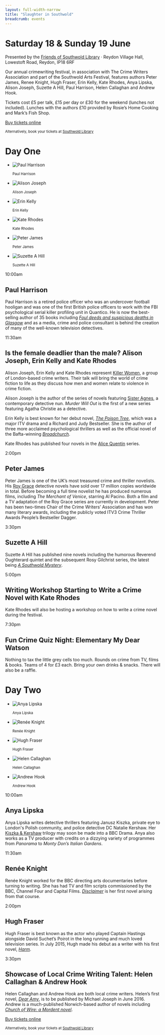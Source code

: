 ```yaml
---
layout: full-width-narrow
title: "Slaughter in Southwold"
breadcrumb: events
---
```

# Saturday 18 &amp; Sunday 19 June

Presented by the [Friends of Southwold Library](http://suffolklibraries.co.uk/about/member-organisations/friends-of-southwold-library-fosl) · Reydon Village Hall, Lowestoft Road, Reydon, IP18 6RF

Our annual crimewriting festival, in association with The Crime Writers Association and part of the Southwold Arts Festival, features authors Peter James, Renee Knight, Hugh Fraser, Erin Kelly, Kate Rhodes, Anya Lipska, Alison Joseph, Suzette A Hill, Paul Harrison, Helen Callaghan and Andrew Hook.

Tickets cost £5 per talk, £15 per day or £30 for the weekend (lunches not included). Lunches with the authors £10 provided by Rosie’s Home Cooking and Mark’s Fish Shop.

[Buy tickets online](https://www.ticketsource.co.uk/slaughterinsouthwold)

<small>Alternatively, book your tickets at <a href="http://suffolklibraries.co.uk/branches/southwold-library">Southwold Library</a></small>

# Day One

<ul class="small-block-grid-6">
	<li><img class="bf-round-image" src="http://suffolklibraries.co.uk/wp-content/uploads/2016/04/paul-harrison.jpg" alt="Paul Harrison" />
<p class="text-center"><small>Paul Harrison</small></p>
</li>
	<li><img class="bf-round-image" src="http://suffolklibraries.co.uk/wp-content/uploads/2016/04/alison-joseph.jpg" alt="Alison Joseph" />
<p class="text-center"><small>Alison Joseph</small></p>
</li>
	<li><img class="bf-round-image" src="http://suffolklibraries.co.uk/wp-content/uploads/2016/04/erin-kelly.jpg" alt="Erin Kelly" />
<p class="text-center"><small>Erin Kelly</small></p>
</li>
	<li><img class="bf-round-image" src="http://suffolklibraries.co.uk/wp-content/uploads/2016/04/kate-rhodes.jpg" alt="Kate Rhodes" />
<p class="text-center"><small>Kate Rhodes</small></p>
</li>
	<li><img class="bf-round-image" src="http://suffolklibraries.co.uk/wp-content/uploads/2016/04/peter-james.jpg" alt="Peter James" />
<p class="text-center"><small>Peter James</small></p>
</li>
	<li><img class="bf-round-image" src="http://suffolklibraries.co.uk/wp-content/uploads/2016/04/suzette-a-hill.jpg" alt="Suzette A Hill" />
<p class="text-center"><small>Suzette A Hill</small></p>
</li>
</ul>

10:00am

## Paul Harrison

Paul Harrison is a retired police officer who was an undercover football hooligan and was one of the first British police officers to work with the FBI psychological serial killer profiling unit in Quantico. He is now the best-selling author of 35 books including <cite><a href="https://suffolk.spydus.co.uk/cgi-bin/spydus.exe/ENQ/OPAC/BIBENQ/2478540?QRY=CTIBIB%3C%20IRN(1034476)&amp;QRYTEXT=Foul%20deeds%20and%20suspicious%20deaths%20in%20Glasgow">Foul deeds and suspicious deaths in Glasgow</a></cite> and as a media, crime and police consultant is behind the creation of many of the well-known television detectives.

11:30am

## Is the female deadlier than the male? Alison Joseph, Erin Kelly and Kate Rhodes

Alison Joseph, Erin Kelly and Kate Rhodes represent <a href="http://www.killerwomen.org/">Killer Women</a>, a group of London-based crime writers. Their talk will bring the world of crime fiction to life as they discuss how men and women relate to violence in crime fiction.

Alison Joseph is the author of the series of novels featuring <a href="https://suffolk.spydus.co.uk/cgi-bin/spydus.exe/ENQ/OPAC/BIBENQ/2454625?QRY=CAUBIB%3C%20IRN(5151)&amp;QRYTEXT=Joseph%2C%20Alison">Sister Agnes</a>, a contemporary detective nun. <cite>Murder Will Out</cite> is the first of a new series featuring Agatha Christie as a detective.

Erin Kelly is best known for her debut novel, <cite><a href="https://suffolk.spydus.co.uk/cgi-bin/spydus.exe/ENQ/OPAC/BIBENQ/2453820?QRY=CTIBIB%3C%20IRN(124638)&amp;QRYTEXT=The%20poison%20tree">The Poison Tree</a></cite>, which was a major ITV drama and a Richard and Judy Bestseller. She is the author of three more acclaimed psychological thrillers as well as the official novel of the Bafta-winning <cite><a href="https://suffolk.spydus.co.uk/cgi-bin/spydus.exe/ENQ/OPAC/BIBENQ/2456452?QRY=CTIBIB%3C%20IRN(43206041)&amp;QRYTEXT=Broadchurch%20%3A%20the%20novel">Broadchurch</a></cite>.

Kate Rhodes has published four novels in the <a href="https://suffolk.spydus.co.uk/cgi-bin/spydus.exe/ENQ/OPAC/BIBENQ/2457195?QRY=CAUBIB%3C%20IRN(20965494)&amp;QRYTEXT=Rhodes%2C%20Kate%2C%20author">Alice Quentin</a> series.

2:00pm

## Peter James

Peter James is one of the UK’s most treasured crime and thriller novelists. His <a href="https://suffolk.spydus.co.uk/cgi-bin/spydus.exe/ENQ/OPAC/BIBENQ/2471949?QRY=SEBIB%3C%20IRN(13157469)&amp;QRYTEXT=Roy%20Grace%20series">Roy Grace</a> detective novels have sold over 17 million copies worldwide in total. Before becoming a full time novelist he has produced numerous films, including <cite>The Merchant of Venice</cite>, starring Al Pacino. Both a film and a TV adaptation of the Roy Grace series are currently in development. Peter has been two-times Chair of the Crime Writers’ Association and has won many literary awards, including the publicly voted ITV3 Crime Thriller Awards People’s Bestseller Dagger.

3:30pm

## Suzette A Hill

Suzette A Hill has published nine novels including the humorous Reverend Oughterard quintet and the subsequent Rosy Gilchrist series, the latest being <cite><a href="https://suffolk.spydus.co.uk/cgi-bin/spydus.exe/ENQ/OPAC/BIBENQ/2442636?QRY=CTIBIB%3C%20IRN(52486125)&amp;QRYTEXT=A%20Southwold%20mystery">A Southwold Mystery</a></cite>.

5:00pm

## Writing Workshop Starting to Write a Crime Novel with Kate Rhodes

Kate Rhodes will also be hosting a workshop on how to write a crime novel during the festival.

7:30pm

## Fun Crime Quiz Night: Elementary My Dear Watson
Nothing to tax the little grey cells too much. Rounds on crime from TV, films &amp; books. Teams of 4 for £3 each. Bring your own drinks &amp; snacks. There will also be a raffle.

# Day Two

<ul class="small-block-grid-5">
	<li><img class="bf-round-image" src="http://suffolklibraries.co.uk/wp-content/uploads/2016/04/anya-lipska.jpg" alt="Anya Lipska" />
<p class="text-center"><small>Anya Lipska</small></p>
</li>
	<li><img class="bf-round-image" src="http://suffolklibraries.co.uk/wp-content/uploads/2016/04/renee-knight.jpg" alt="Renée Knight" />
<p class="text-center"><small>Renée Knight</small></p>
</li>
	<li><img class="bf-round-image" src="http://suffolklibraries.co.uk/wp-content/uploads/2016/04/hugh-fraser.jpg" alt="Hugh Fraser" />
<p class="text-center"><small>Hugh Fraser</small></p>
</li>
	<li><img class="bf-round-image" src="http://suffolklibraries.co.uk/wp-content/uploads/2016/04/helen-callaghan.jpg" alt="Helen Callaghan" />
<p class="text-center"><small>Helen Callaghan</small></p>
</li>
	<li><img class="bf-round-image" src="http://suffolklibraries.co.uk/wp-content/uploads/2016/04/andrew-hook.jpg" alt="Andrew Hook" />
<p class="text-center"><small>Andrew Hook</small></p>
</li>
</ul>

10:00am

## Anya Lipska

Anya Lipska writes detective thrillers featuring Janusz Kiszka, private eye to London's Polish community, and police detective DC Natalie Kershaw. Her <a href="https://suffolk.spydus.co.uk/cgi-bin/spydus.exe/ENQ/OPAC/BIBENQ/2461284?QRY=CAUBIB%3C%20IRN(37990629)&amp;QRYTEXT=Lipska%2C%20Anya%2C%201959-%20author">Kiszka &amp; Kershaw</a> trilogy may soon be made into a BBC Drama. Anya also works as a TV producer with credits on a dizzying variety of programmes from <cite>Panorama</cite> to <cite>Monty Don’s Italian Gardens</cite>.

11:30am

## Renée Knight

Renée Knight worked for the BBC directing arts documentaries before turning to writing. She has had TV and film scripts commissioned by the BBC, Channel Four and Capital Films. <cite><a href="https://suffolk.spydus.co.uk/cgi-bin/spydus.exe/ENQ/OPAC/BIBENQ/2440604?QRY=CTIBIB%3C%20IRN(47844250)&amp;QRYTEXT=Disclaimer">Disclaimer</a></cite> is her first novel arising from that course.

2:00pm

## Hugh Fraser
Hugh Fraser is best known as the actor who played Captain Hastings alongside David Suchet’s Poirot in the long running and much loved television series. In July 2015, Hugh made his debut as a writer with his first novel, <cite><a href="https://suffolk.spydus.co.uk/cgi-bin/spydus.exe/ENQ/OPAC/BIBENQ/2440068?QRY=CTIBIB%3C%20IRN(414916)&amp;QRYTEXT=Harm">Harm</a></cite>.

3:30pm

## Showcase of Local Crime Writing Talent: Helen Callaghan &amp; Andrew Hook
Helen Callaghan and Andrew Hook are both local crime writers. Helen’s first novel, <cite><a href="https://suffolk.spydus.co.uk/cgi-bin/spydus.exe/ENQ/OPAC/BIBENQ/2438895?QRY=CTIBIB%3C%20IRN(60851542)&amp;QRYTEXT=Dear%20Amy">Dear Amy</a></cite>, is to be published by Michael Joseph in June 2016. Andrew is a much-published Norwich-based author of novels including <cite><a href="https://suffolk.spydus.co.uk/cgi-bin/spydus.exe/ENQ/OPAC/BIBENQ/2469902?QRY=CTIBIB%3C%20IRN(62777292)&amp;QRYTEXT=Church%20of%20Wire%20%3A%20A%20Mordent%20Novel">Church of Wire: a Mordent novel</a></cite>.

[Buy tickets online](https://www.ticketsource.co.uk/slaughterinsouthwold)

<small>Alternatively, book your tickets at <a href="http://suffolklibraries.co.uk/branches/southwold-library">Southwold Library</a></small>

